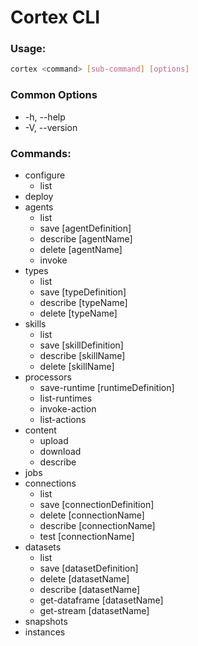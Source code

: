 # Cortex CLI

### Usage:

```bash
cortex <command> [sub-command] [options]
```
### Common Options

- -h, --help
- -V, --version

### Commands:

- configure
    - list
- deploy
- agents
    - list
    - save [agentDefinition]
    - describe [agentName]
    - delete [agentName]
    - invoke
- types
    - list
    - save [typeDefinition]
    - describe [typeName]
    - delete [typeName]
- skills
    - list
    - save [skillDefinition]
    - describe [skillName]
    - delete [skillName]
- processors
    - save-runtime [runtimeDefinition]
    - list-runtimes
    - invoke-action
    - list-actions
- content
    - upload
    - download
    - describe
- jobs
- connections
    - list
    - save [connectionDefinition]
    - delete [connectionName]
    - describe [connectionName]
    - test [connectionName]
- datasets
    - list
    - save [datasetDefinition]
    - delete [datasetName]
    - describe [datasetName]
    - get-dataframe [datasetName]
    - get-stream [datasetName]
- snapshots
- instances